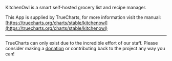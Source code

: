 KitchenOwl is a smart self-hosted grocery list and recipe manager.

This App is supplied by TrueCharts, for more information visit the manual: [https://truecharts.org/charts/stable/kitchenowl](https://truecharts.org/charts/stable/kitchenowl)

---

TrueCharts can only exist due to the incredible effort of our staff.
Please consider making a [donation](https://truecharts.org/sponsor) or contributing back to the project any way you can!
